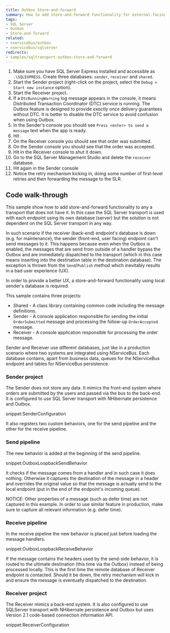 ```yaml
---
title: Outbox Store-and-forward
summary: How to add store-and-forward functionality for external-facing endpoints
tags:
- SQL Server
- Outbox
- Store-and-forward
related:
- nservicebus/outbox
- nservicebus/sqlserver
redirects:
- samples/sqltransport-outbox-store-and-forward
---
```


 1. Make sure you have SQL Server Express installed and accessible as `.\SQLEXPRESS`. Create three databases: `sender`, `receiver` and `shared`.
 1. Start the Sender project (right-click on the project, select the `Debug > Start new instance` option).
 1. Start the Receiver project.
 1. If a `DtcRunningWarning` log message appears in the console, it means Distributed Transaction Coordinator (DTC) service is running. The Outbox feature is designed to provide *exactly once* delivery guarantees without DTC. It is better to disable the DTC service to avoid confusion when using Outbox.
 1. In the Sender's console you should see `Press <enter> to send a message` text when the app is ready.
 1. Hit <enter>.
 1. On the Receiver console you should see that order was submitted.
 1. On the Sender console you should see that the order was accepted.
 1. Hit <enter> in the Receiver console to shut it down.
 1. Go to the SQL Server Management Studio and delete the `receiver` database.
 1. Hit <enter> again in the Sender console
 1. Notice the retry mechanism kicking in, doing some number of first-level retries and then forwarding the message to the SLR.


## Code walk-through

This sample show how to add store-and-forward functionality to any a transport that does not have it. In this case the SQL Server transport is used with each endpoint using its own database (server) but the solution is not dependent on the SQL Server transport in any way.

In such scenario if the receiver (back-end) endpoint's database is down (e.g. for maintenance), the sender (front-end, user facing) endpoint can't send messages to it. This happens because even when the Outbox is enabled, the messages that are send from outside of a handler bypass the Outbox and are immediately dispatched to the transport (which in this case means inserting into the destination table in the destination database). The exception is thrown from the `Send`/`Publish` method which inevitably results in a bad user experience (UX).

In order to provide a better UX, a store-and-forward functionality using local sender's database is required.

This sample contains three projects:

 * Shared - A class library containing common code including the message definitions.
 * Sender - A console application responsible for sending the initial `OrderSubmitted` message and processing the follow-up `OrderAccepted` message.
 * Receiver - A console application responsible for processing the order message.

Sender and Receiver use different databases, just like in a production scenario where two systems are integrated using NServiceBus. Each database contains, apart from business data, queues for the NServiceBus endpoint and tables for NServiceBus persistence.


### Sender project

The Sender does not store any data. It mimics the front-end system where orders are submitted by the users and passed via the bus to the back-end. It is configured to use SQL Server transport with NHibernate persistence and Outbox.

snippet:SenderConfiguration

It also registers two custom behaviors, one for the send pipeline and the other for the receive pipeline.


### Send pipeline

The new behavior is added at the beginning of the send pipeline.

snippet:OutboxLoopbackSendBehavior

It checks if the message comes from a handler and in such case it does nothing. Otherwise it captures the destination of the message in a header and overrides the original value so that the message is actually send to the local endpoint (put in the end of the endpoint's incoming queue).

NOTICE: Other properties of a message (such as defer time) are not captured in this example. In order to use similar feature in production, make sure to capture all relevant information (e.g. defer time).


### Receive pipeline

In the receive pipeline the new behavior is placed just before loading the message handlers.

snippet:OutboxLoopbackReceiveBehavior

If the message contains the headers used by the send-side behavior, it is routed to the ultimate destination (this time via the Outbox) instead of being processed locally. This is the first time the remote database of Receiver endpoint is contacted. Should it be down, the retry mechanism will kick in and ensure the message is eventually dispatched to the destination.


### Receiver project

The Receiver mimics a back-end system. It is also configured to use SQLServer transport with NHibernate persistence and Outbox but uses Version 2.1 code-based connection information API.

snippet:ReceiverConfiguration
